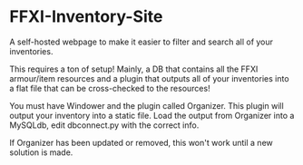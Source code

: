 # FFXI-Inventory-Site
A self-hosted webpage to make it easier to filter and search all of your inventories.

This requires a ton of setup! Mainly, a DB that contains all the FFXI armour/item resources and a plugin that outputs all of your inventories into a flat file that can be cross-checked to the resources!

You must have Windower and the plugin called Organizer. This plugin will output your inventory into a static file.
Load the output from Organizer into a MySQLdb, edit dbconnect.py with the correct info.

If Organizer has been updated or removed, this won't work until a new solution is made.
